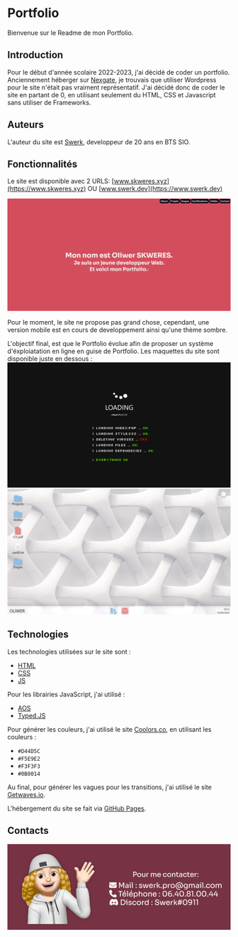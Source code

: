 # Portfolio 

Bienvenue sur le Readme de mon Portfolio.

## Introduction

Pour le début d'année scolaire 2022-2023, j'ai décidé de coder un portfolio. Anciennement héberger sur [Nexgate](https://www.nexgate.ch), je trouvais que utiliser Wordpress pour le site n'était pas vraiment représentatif.
J'ai décidé donc de coder le site en partant de 0, en utilisant seulement du HTML, CSS et Javascript sans utiliser de Frameworks.

## Auteurs
L'auteur du site est [Swerk](https://github.com/SwerkF), developpeur de 20 ans en BTS SIO.

## Fonctionnalités

Le site est disponible avec 2 URLS: [www.skweres.xyz](https://www.skweres.xyz) OU [www.swerk.dev](https://www.swerk.dev)

![picture](imgs/website.png)

Pour le moment, le site ne propose pas grand chose, cependant, une version mobile est en cours de developpement ainsi qu'une thème sombre.

L'objectif final, est que le Portfolio évolue afin de proposer un système d'éxploiatation en ligne en guise de Portfolio.
Les maquettes du site sont disponible juste en dessous : 
![picture](imgs/loading.png)
![picture](imgs/index.png)

## __Technologies__
Les technologies utilisées sur le site sont : 
- [HTML](https://developer.mozilla.org/fr/docs/Web/HTML)
- [CSS](https://developer.mozilla.org/fr/docs/Web/CSS)
- [JS](https://developer.mozilla.org/fr/docs/Web/JavaScript)

Pour les librairies JavaScript, j'ai utilisé : 
- [AOS](https://github.com/michalsnik/aos)
- [Typed.JS](https://github.com/mattboldt/typed.js)

Pour générer les couleurs, j'ai utilisé le site [Coolors.co](https://coolors.co), en utilisant les couleurs :
- `#D44D5C`
- `#F5E9E2`
- `#F3F3F3`
- `#0B0014`

Au final, pour générer les vagues pour les transitions, j'ai utilisé le site [Getwaves.io](https://getwaves.io).

L'hébergement du site se fait via [GitHub Pages](https://pages.github.com/).


## Contacts 

![picture](imgs/contact.png)
